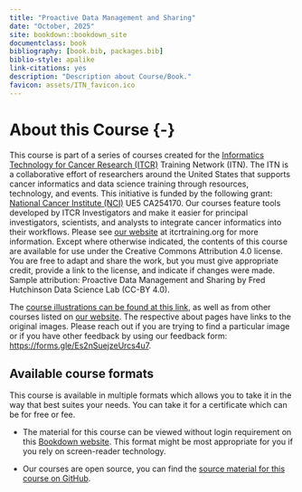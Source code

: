 ```yaml
---
title: "Proactive Data Management and Sharing"
date: "October, 2025"
site: bookdown::bookdown_site
documentclass: book
bibliography: [book.bib, packages.bib]
biblio-style: apalike
link-citations: yes
description: "Description about Course/Book."
favicon: assets/ITN_favicon.ico
---
```





# About this Course {-}

This course is part of a series of courses created for the [Informatics Technology for Cancer Research (ITCR)](https://www.cancer.gov/about-nci/organization/cssi/research/itcr) Training Network (ITN).  The ITN is a collaborative effort of researchers around the United States that supports cancer informatics and data science training through resources, technology, and events. This initiative is funded by the following grant:  [National Cancer Institute (NCI)](https://www.cancer.gov/)  UE5 CA254170. Our courses feature tools developed by ITCR Investigators and make it easier for principal investigators, scientists, and analysts to integrate cancer informatics into their workflows. Please see [our website](https://www.itcrtraining.org) at itcrtraining.org for more information. Except where otherwise indicated, the contents of this course are available for use under the Creative Commons Attribution 4.0 license. You are free to adapt and share the work, but you must give appropriate credit, provide a link to the license, and indicate if changes were made. Sample attribution:  Proactive Data Management and Sharing by Fred Hutchinson Data Science Lab (CC-BY 4.0). 

The [course illustrations can be found at this link](https://docs.google.com/presentation/d/10nOR2t1-F0E01fItN_l8uYRWslH2PmebPvhQzCBeCPM/edit?usp=sharing), as well as from other courses listed on [our website](https://www.itcrtraining.org). The respective about pages have links to the original images. Please reach out if you are trying to find a particular image or if you have other feedback by using our feedback form: https://forms.gle/Es2nSuejzeUrcs4u7.

## Available course formats

This course is available in multiple formats which allows you to take it in the way that best suites your needs. You can take it for a certificate which can be for free or fee.

- The material for this course can be viewed without login requirement on this [Bookdown website](http://hutchdatascience.org/Proactive_Data_Management_and_Sharing/). This format might be most appropriate for you if you rely on screen-reader technology.
<!-- - This course can be taken for [free certification through Leanpub](https://leanpub.com/courses/fredhutch/ethical_data_handling/). -->
<!-- - This course can be taken on [Coursera for certification here](https://www.coursera.org/learn/ethical-data-handling) (but it is not available for free on Coursera). -->
- Our courses are open source, you can find the [source material for this course on GitHub](https://github.com/fhdsl/Proactive_Data_Management_and_Sharing).
